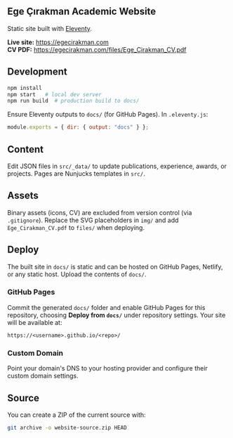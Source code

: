 
## Ege Çırakman Academic Website

Static site built with [Eleventy](https://www.11ty.dev/).

**Live site:** https://egecirakman.com  
**CV PDF:** https://egecirakman.com/files/Ege_Cirakman_CV.pdf

## Development

```bash
npm install
npm start   # local dev server
npm run build  # production build to docs/
````

 Ensure Eleventy outputs to `docs/` (for GitHub Pages). In `.eleventy.js`:

 ```js
 module.exports = { dir: { output: "docs" } };
 ```

## Content

Edit JSON files in `src/_data/` to update publications, experience, awards, or projects. Pages are Nunjucks templates in `src/`.

## Assets

Binary assets (icons, CV) are excluded from version control (via `.gitignore`). Replace the SVG placeholders in `img/` and add `Ege_Cirakman_CV.pdf` to `files/` when deploying.

## Deploy

The built site in `docs/` is static and can be hosted on GitHub Pages, Netlify, or any static host. Upload the contents of `docs/`.

### GitHub Pages

Commit the generated `docs/` folder and enable GitHub Pages for this repository, choosing **Deploy from `docs/`** under repository settings. Your site will be available at:

```
https://<username>.github.io/<repo>/
```

### Custom Domain

Point your domain's DNS to your hosting provider and configure their custom domain settings.

## Source

You can create a ZIP of the current source with:

```bash
git archive -o website-source.zip HEAD
```
